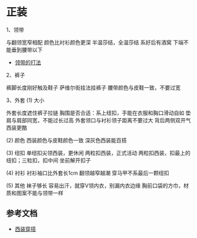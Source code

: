 <!-- 2018/2/1 -->

# 正装

1、领带

与翻领宽窄相配
颜色比衬衫颜色更深
半温莎结，全温莎结
系好后有酒窝
下端不能垂到腰带以下

- [领带的打法](../images/windsor.jpg)

2、裤子

裤脚长度刚好触及鞋子
萨维尔街挂法挂裤子
腰带颜色与皮鞋一致，不要过宽

3、外套
(1) 大小

外套长度遮住裤子拉链
胸围是否合适：系上纽扣，手能在衣服和胸口滑动自如
垫肩与肩部同宽，不能过长过高
外套领口与衬衫领子距离不要过大
背后两侧双开气西装更酷

(2) 颜色
西装颜色与皮鞋颜色一致
深灰色西装能百搭

(3) 纽扣
单纽扣尖领西装，更休闲
两粒扣西装，正式活动
两粒扣西装，扣最上的纽扣；三粒扣，扣中间
坐前解开扣子

(4) 衬衫
衬衫袖口比外套长1cm
翻领越窄越潮
穿马甲不系最后一颗纽扣

(5) 其他
袜子够长
容易出汗，就穿V领内衣，别漏内衣边缘
胸前口袋的方巾，材质和图案不能与领带一样

## 参考文档

- [西装穿搭](http://www.how01.com/article_133.html)
